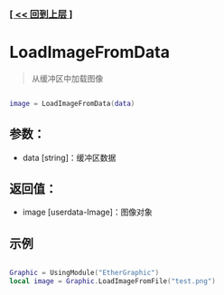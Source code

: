 ### [[ << 回到上层 ]](README.md)

# LoadImageFromData

> 从缓冲区中加载图像

```lua

image = LoadImageFromData(data)

```

## 参数：

+ data [string]：缓冲区数据

## 返回值：

+ image [userdata-Image]：图像对象

## 示例

```lua

Graphic = UsingModule("EtherGraphic")
local image = Graphic.LoadImageFromFile("test.png")

```